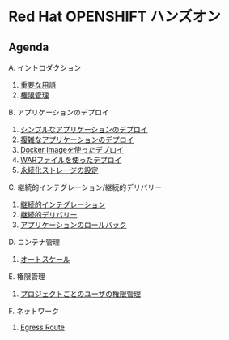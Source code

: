 # Red Hat OPENSHIFT ハンズオン

## Agenda
A. イントロダクション
 1. [重要な用語](introduction/terminology.md)
 2. [権限管理](introduction/authorization.md)

B. アプリケーションのデプロイ
 1. [シンプルなアプリケーションのデプロイ](deployInstantApp/DeployInstantApp.md)
 2. [複雑なアプリケーションのデプロイ](deployComplexApp/DeployComplexApp.md)
 3. [Docker Imageを使ったデプロイ](deployDockerImage/DeployDockerImage.md)
 4. [WARファイルを使ったデプロイ](deployWarfile/deployWarfile.md)
 5. [永続化ストレージの設定](persistentVolume/persistentVolume.md)

C. 継続的インテグレーション/継続的デリバリー
 1. [継続的インテグレーション](continuousIntegration/continuousIntegration.md)
 2. [継続的デリバリー](continuousDelivery/continuousDelivery.md)
 3. [アプリケーションのロールバック](rollback/rollback.md)

D. コンテナ管理
 1. [オートスケール](autoscale/autoscale.md)

E. 権限管理
 1. [プロジェクトごとのユーザの権限管理](group/group.md)

F. ネットワーク
 1. [Egress Route](egressroute/egressroute.md)
